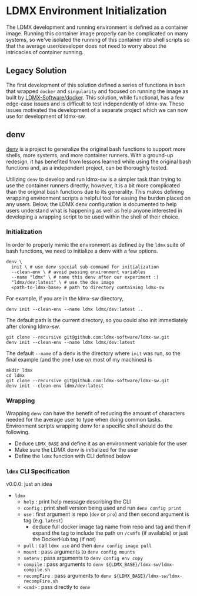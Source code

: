 # LDMX Environment Initialization

The LDMX development and running environment is defined as a container image.
Running this container image properly can be complicated on many systems,
so we've isolated the running of this container into shell scripts so that
the average user/developer does not need to worry about the intricacies
of container running.

## Legacy Solution
The first development of this solution defined a series of functions in
`bash` that wrapped `docker` and `singularity` and focused on running the
image as built by [LDMX-Software/docker](https://github.com/LDMX-Software/docker).
This solution, while functional, has a few edge-case issues and is difficult 
to test independently of ldmx-sw.
These issues motivated the development of a separate project which we can
now use for development of ldmx-sw.

## denv
[denv](https://tomeichlersmith.github.io/denv/)
is a project to generalize the original bash functions to support
more shells, more systems, and more container runners. With a ground-up
redesign, it has benefited from lessons learned while using the original
bash functions and, as a independent project, can be thoroughly tested.

Utilizing `denv` to develop and run ldmx-sw is a simpler task than
trying to use the container runners directly; however, it is a bit
more complicated than the original bash functions due to its generality.
This makes defining wrapping environment scripts a helpful tool for
easing the burden placed on any users. Below, the LDMX denv configuration
is documented to help users understand what is happening as well as
help anyone interested in developing a wrapping script to be used
within the shell of their choice.

### Initialization
In order to properly mimic the environment as defined by the `ldmx`
suite of bash functions, we need to initialize a denv with a few
options.
```
denv \
  init \ # use denv special sub-command for initialization
  --clean-env \ # avoid passing environment variables
  --name "ldmx" \ # name this denv after our experiment :)
  "ldmx/dev:latest" \ # use the dev image
  <path-to-ldmx-base> # path to directory containing ldmx-sw
```
For example, if you are in the ldmx-sw directory,
```
denv init --clean-env --name ldmx ldmx/dev:latest ..
```
The default path is the current directory, so you could also init immediately
after cloning ldmx-sw.
```
git clone --recursive git@github.com:ldmx-software/ldmx-sw.git
denv init --clean-env --name ldmx ldmx/dev:latest
```
The default `--name` of a denv is the directory where `init` was run,
so the final example (and the one I use on most of my machines) is
```
mkdir ldmx
cd ldmx
git clone --recursive git@github.com:ldmx-software/ldmx-sw.git
denv init --clean-env ldmx/dev:latest
```

### Wrapping
Wrapping `denv` can have the benefit of reducing the amount of characters
needed for the average user to type when doing common tasks. Environment
scripts wrapping denv for a specific shell should do the following.

- Deduce `LDMX_BASE` and define it as an environment variable for the user
- Make sure the LDMX denv is initialized for the user
- Define the `ldmx` function with CLI defined below

### `ldmx` CLI Specification
v0.0.0: just an idea

- `ldmx`
  - `help` : print help message describing the CLI
  - `config` : print shell version being used and run `denv config print`
  - `use` : first argument is repo (`dev` or `pro`) and then second argument is tag (e.g. `latest`)
    - deduce full docker image tag name from repo and tag and then if expand the tag to include
      the path on `/cvmfs` (if available) or just the DockerHub tag (if not)
  - `pull` : call `ldmx use` and then `denv config image pull`
  - `mount` : pass arguments to `denv config mounts`
  - `setenv` : pass arguments to `denv config env copy`
  - `compile` : pass arguments to `denv ${LDMX_BASE}/ldmx-sw/ldmx-compile.sh`
  - `recompFire` : pass arguments to `denv ${LDMX_BASE}/ldmx-sw/ldmx-recompFire.sh`
  - `<cmd>` : pass directly to `denv`

